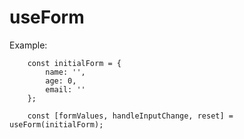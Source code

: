 # useForm

Example: 

```
    const initialForm = {
        name: '',
        age: 0,
        email: ''
    };

    const [formValues, handleInputChange, reset] = useForm(initialForm);
```